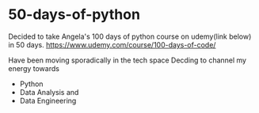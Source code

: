 # 50-days-of-python
Decided to take Angela's 100 days of python course on udemy(link below) in 50 days.
https://www.udemy.com/course/100-days-of-code/

Have been moving sporadically in the tech space
Decding to channel my energy towards
- Python
- Data Analysis and
- Data Engineering
